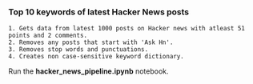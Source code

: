 ### Top 10 keywords of latest Hacker News posts

    1. Gets data from latest 1000 posts on Hacker news with atleast 51 points and 2 comments.
    2. Removes any posts that start with 'Ask Hn'.
    3. Removes stop words and punctuations.
    4. Creates non case-sensitive keyword dictionary.
    
Run the **hacker_news_pipeline.ipynb** notebook.
